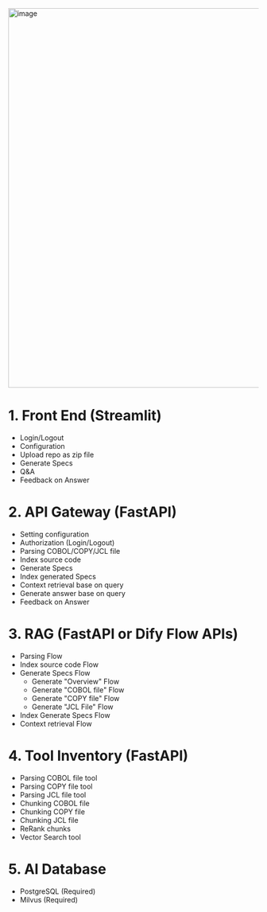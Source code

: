 <img width="763" alt="image" src="https://github.com/user-attachments/assets/73a7c497-0010-404a-8d3c-36120fa97139" />


# 1. Front End (Streamlit)
- Login/Logout
- Configuration
- Upload repo as zip file
- Generate Specs
- Q&A
- Feedback on Answer

# 2. API Gateway (FastAPI)
- Setting configuration
- Authorization (Login/Logout)
- Parsing COBOL/COPY/JCL file
- Index source code
- Generate Specs
- Index generated Specs
- Context retrieval base on query
- Generate answer base on query
- Feedback on Answer

# 3. RAG (FastAPI or Dify Flow APIs)
- Parsing Flow
- Index source code Flow
- Generate Specs Flow
  - Generate "Overview" Flow
  - Generate "COBOL file" Flow
  - Generate "COPY file" Flow
  - Generate "JCL File" Flow
- Index Generate Specs Flow
- Context retrieval Flow

# 4. Tool Inventory (FastAPI)
- Parsing COBOL file tool
- Parsing COPY file tool
- Parsing JCL file tool
- Chunking COBOL file
- Chunking COPY file
- Chunking JCL file
- ReRank chunks
- Vector Search tool

# 5. AI Database
- PostgreSQL (Required)
- Milvus (Required)
